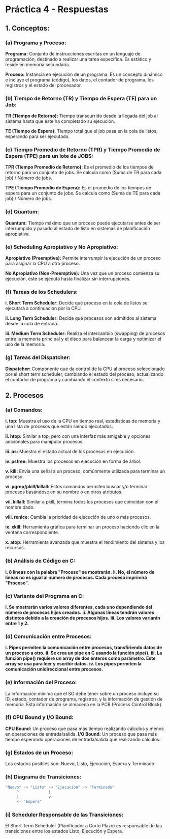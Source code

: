 # Práctica 4 - Respuestas

## 1. Conceptos:

### (a) Programa y Proceso:
   **Programa:** Conjunto de instrucciones escritas en un lenguaje de programación, destinado a realizar una tarea específica. Es estático y reside en memoria secundaria.
   
   **Proceso:** Instancia en ejecución de un programa. Es un concepto dinámico e incluye el programa (código), los datos, el contador de programa, los registros y el estado del procesador.

### (b) Tiempo de Retorno (TR) y Tiempo de Espera (TE) para un Job:
   **TR (Tiempo de Retorno):** Tiempo transcurrido desde la llegada del job al sistema hasta que este ha completado su ejecución.
   
   **TE (Tiempo de Espera):** Tiempo total que el job pasa en la cola de listos, esperando para ser ejecutado.

### (c) Tiempo Promedio de Retorno (TPR) y Tiempo Promedio de Espera (TPE) para un lote de JOBS:
   **TPR (Tiempo Promedio de Retorno):** Es el promedio de los tiempos de retorno para un conjunto de jobs. Se calcula como (Suma de TR para cada job) / Número de jobs.
   
   **TPE (Tiempo Promedio de Espera):** Es el promedio de los tiempos de espera para un conjunto de jobs. Se calcula como (Suma de TE para cada job) / Número de jobs.

### (d) Quantum:
   **Quantum:** Tiempo máximo que un proceso puede ejecutarse antes de ser interrumpido y pasado al estado de listo en sistemas de planificación apropiativa.

### (e) Scheduling Apropiativo y No Apropiativo:
   **Apropiativo (Preemptive):** Permite interrumpir la ejecución de un proceso para asignar la CPU a otro proceso.
   
   **No Apropiativo (Non-Preemptive):** Una vez que un proceso comienza su ejecución, este se ejecuta hasta finalizar sin interrupciones.

### (f) Tareas de los Schedulers:
   **i. Short Term Scheduler:** Decide qué proceso en la cola de listos se ejecutará a continuación por la CPU.
   
   **ii. Long Term Scheduler:** Decide qué procesos son admitidos al sistema desde la cola de entrada.
   
   **iii. Medium Term Scheduler:** Realiza el intercambio (swapping) de procesos entre la memoria principal y el disco para balancear la carga y optimizar el uso de la memoria.

### (g) Tareas del Dispatcher:
   **Dispatcher:** Componente que da control de la CPU al proceso seleccionado por el short term scheduler, cambiando el estado del proceso, actualizando el contador de programa y cambiando el contexto si es necesario.


## 2. Procesos

### (a) Comandos:
   **i. top:** Muestra el uso de la CPU en tiempo real, estadísticas de memoria y una lista de procesos que están siendo ejecutados.
   
   **ii. htop:** Similar a top, pero con una interfaz más amigable y opciones adicionales para manipular procesos.
   
   **iii. ps:** Muestra el estado actual de los procesos en ejecución.
   
   **iv. pstree:** Muestra los procesos en ejecución en forma de árbol.
   
   **v. kill:** Envía una señal a un proceso, comúnmente utilizada para terminar un proceso.
   
   **vi. pgrep/pkill/killall:** Estos comandos permiten buscar y/o terminar procesos basándose en su nombre o en otros atributos.
   
   **vii. killall:** Similar a pkill, termina todos los procesos que coincidan con el nombre dado.
   
   **viii. renice:** Cambia la prioridad de ejecución de uno o más procesos.
   
   **ix. xkill:** Herramienta gráfica para terminar un proceso haciendo clic en la ventana correspondiente.
   
   **x. atop:** Herramienta avanzada que muestra el rendimiento del sistema y los recursos.

### (b) Análisis de Código en C:
   **i. 8 líneas con la palabra "Proceso" se mostrarán.**
   **ii. No, el número de líneas no es igual al número de procesos. Cada proceso imprimirá "Proceso".**

### (c) Variante del Programa en C:
   **i. Se mostrarán varios valores diferentes, cada uno dependiendo del número de procesos hijos creados.**
   **ii. Algunas líneas tendrán valores distintos debido a la creación de procesos hijos.**
   **iii. Los valores variarán entre 1 y 2.**

### (d) Comunicación entre Procesos:
   **i. Pipes permiten la comunicación entre procesos, transfiriendo datos de un proceso a otro.**
   **ii. Se crea un pipe en C usando la función pipe().**
   **iii. La función pipe() requiere un array de dos enteros como parámetro. Este array se usa para leer y escribir datos.**
   **iv. Los pipes permiten la comunicación unidireccional entre procesos.**

### (e) Información del Proceso:
   La información mínima que el SO debe tener sobre un proceso incluye su ID, estado, contador de programa, registros, y la información de gestión de memoria. Esta información se almacena en la PCB (Process Control Block).

### (f) CPU Bound y I/O Bound:
   **CPU Bound:** Un proceso que pasa más tiempo realizando cálculos y menos en operaciones de entrada/salida.
   **I/O Bound:** Un proceso que pasa más tiempo esperando operaciones de entrada/salida que realizando cálculos.

### (g) Estados de un Proceso:
   Los estados posibles son: Nuevo, Listo, Ejecución, Espera y Terminado.

### (h) Diagrama de Transiciones:

```rust
"Nuevo" -> "Listo" -> "Ejecución" -> "Terminado"
     ^             |
     |             v
     <- "Espera"

```


### (i) Scheduler Responsable de las Transiciones:
El Short Term Scheduler (Planificador a Corto Plazo) es responsable de las transiciones entre los estados Listo, Ejecución y Espera.
